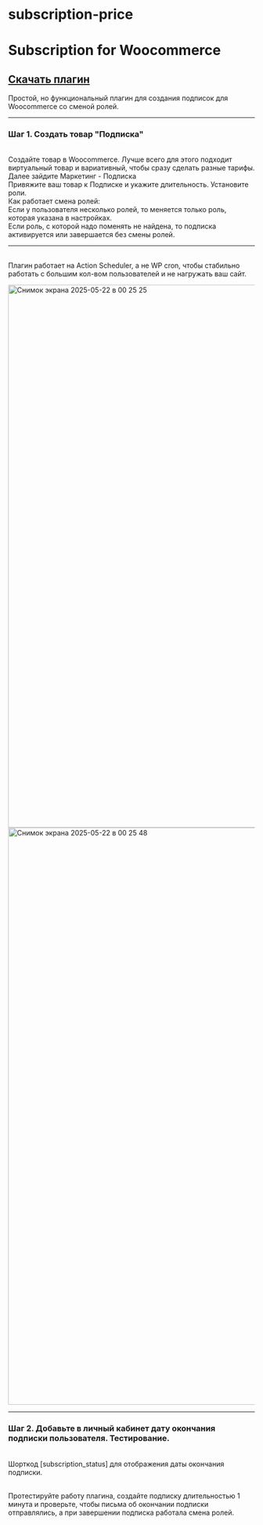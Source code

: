 # subscription-price
# Subscription for Woocommerce

## <a href="https://github.com/avs-alexandra/subscription-price/releases/download/v1.0.0/subscription-price.zip">Скачать плагин</a>

Простой, но функциональный плагин для создания подписок для Woocommerce со сменой ролей.

________________________________________________________________________________________________________________
### Шаг 1. Создать товар "Подписка"

<br>Создайте товар в Woocommerce. Лучше всего для этого подходит виртуальный товар и вариативный, чтобы сразу сделать разные тарифы.
<br>Далее зайдите Маркетинг - Подписка
<br>Привяжите ваш товар к Подписке и укажите длительность. Установите роли. 
<br>Как работает смена ролей:
<br>Если у пользователя несколько ролей, то меняется только роль, которая указана в настройках.
<br>Если роль, с которой надо поменять не найдена, то подписка активируется или завершается без смены ролей.
________________________________________________________________________________________________________________
<br>Плагин работает на Action Scheduler, а не WP cron, чтобы стабильно работать с большим кол-вом пользователей и не нагружать ваш сайт.

<img width="1106" alt="Снимок экрана 2025-05-22 в 00 25 25" src="https://github.com/user-attachments/assets/9052ac42-92fa-4201-b879-94eb85b9ff31" />

<img width="1176" alt="Снимок экрана 2025-05-22 в 00 25 48" src="https://github.com/user-attachments/assets/3a7aad4c-bab3-4b16-98ef-b0a10b19a7dd" />

________________________________________________________________________________________________________________
### Шаг 2. Добавьте в личный кабинет дату окончания подписки пользователя. Тестирование.

<br>Шорткод [subscription_status] для отображения даты окончания подписки.

<br>Протестируйте работу плагина, создайте подписку длительностью 1 минута и проверьте, чтобы письма об окончании подписки отправлялись, а при завершении подписка работала смена ролей.
